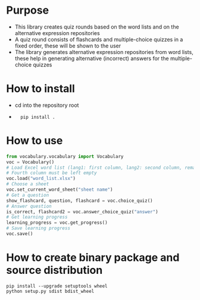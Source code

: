 # Purpose

- This library creates quiz rounds based on the word lists
  and on the alternative expression repositories
- A quiz round consists of flashcards and multiple-choice quizzes
  in a fixed order, these will be shown to the user
- The library generates alternative expression repositories from 
  word lists, these help in generating alternative (incorrect) answers
  for the multiple-choice quizzes

# How to install
* cd into the repository root
* ```shell script
    pip install .
    ```
# How to use
```python
from vocabulary.vocabulary import Vocabulary
voc = Vocabulary()
# Load Excel word list (lang1: first column, lang2: second column, remarks: third column).
# Fourth column must be left empty
voc.load("word_list.xlsx")
# Choose a sheet
voc.set_current_word_sheet("sheet name")
# Get a question
show_flashcard, question, flashcard = voc.choice_quiz()
# Answer question
is_correct, flashcard2 = voc.answer_choice_quiz("answer")
# Get learning progress
learning_progress = voc.get_progress()
# Save learning progress
voc.save()
```
# How to create binary package and source distribution
```
pip install --upgrade setuptools wheel
python setup.py sdist bdist_wheel
```